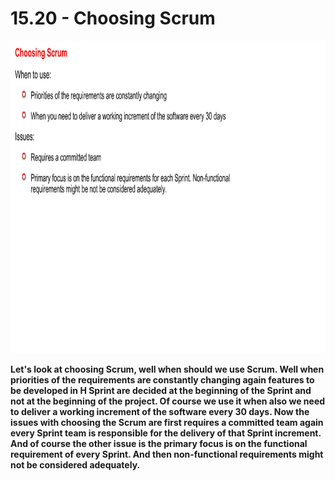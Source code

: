 # 15.20 - Choosing Scrum

<img src="/images/15_20_01.jpg" width="800" height="500">

**Let's look at choosing Scrum, well when should we use Scrum. Well when priorities of the requirements are constantly changing again features to be developed in H Sprint are decided at the beginning of the Sprint and not at the beginning of the project. Of course we use it when also we need to deliver a working increment of the software every 30 days. Now the issues with choosing the Scrum are first requires a committed team again every Sprint team is responsible for the delivery of that Sprint increment. And of course the other issue is the primary focus is on the functional requirement of every Sprint. And then non-functional requirements might not be considered adequately.**